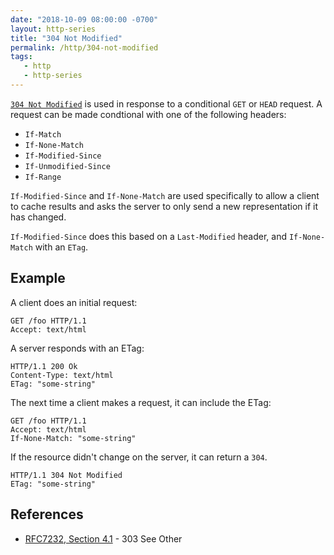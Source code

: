 ```yaml
---
date: "2018-10-09 08:00:00 -0700"
layout: http-series
title: "304 Not Modified"
permalink: /http/304-not-modified
tags:
   - http
   - http-series
---
```


[`304 Not Modified`][1] is used in response to a conditional `GET` or `HEAD`
request. A request can be made condtional with one of the following headers:

* `If-Match`
* `If-None-Match`
* `If-Modified-Since`
* `If-Unmodified-Since`
* `If-Range`

`If-Modified-Since` and `If-None-Match` are used specifically to allow a
client to cache results and asks the server to only send a new representation
if it has changed.

`If-Modified-Since` does this based on a `Last-Modified` header, and
`If-None-Match` with an `ETag`.


Example
-------

A client does an initial request:

```http
GET /foo HTTP/1.1
Accept: text/html
```

A server responds with an ETag:

```http
HTTP/1.1 200 Ok
Content-Type: text/html
ETag: "some-string"
```

The next time a client makes a request, it can include the ETag:

```http
GET /foo HTTP/1.1
Accept: text/html
If-None-Match: "some-string"
```

If the resource didn't change on the server, it can return a `304`.

```http
HTTP/1.1 304 Not Modified
ETag: "some-string"
```


References
----------

* [RFC7232, Section 4.1][1] - 303 See Other

[1]: https://tools.ietf.org/html/rfc7232#section-4.1
